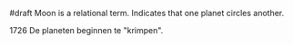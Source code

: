 #draft
Moon is a relational term. Indicates that one planet circles another.

1726  De planeten beginnen te "krimpen".

